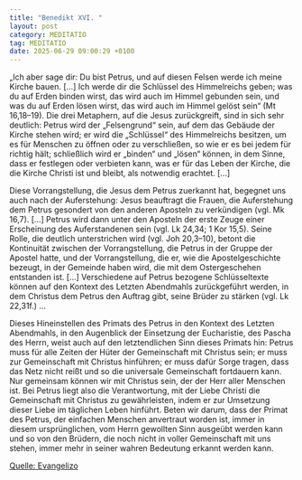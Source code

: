 ```yaml
---
title: "Benedikt XVI. "
layout: post
category: MEDITATIO
tag: MEDITATIO
date: 2025-06-29 09:00:29 +0100
---
```

„Ich aber sage dir: Du bist Petrus, und auf diesen Felsen werde ich meine Kirche bauen. […] Ich werde dir die Schlüssel des Himmelreichs geben; was du auf Erden binden wirst, das wird auch im Himmel gebunden sein, und was du auf Erden lösen wirst, das wird auch im Himmel gelöst sein“ (Mt 16,18–19).<!--more--> Die drei Metaphern, auf die Jesus zurückgreift, sind in sich sehr deutlich: Petrus wird der „Felsengrund“ sein, auf dem das Gebäude der Kirche stehen wird; er wird die „Schlüssel“ des Himmelreichs besitzen, um es für Menschen zu öffnen oder zu verschließen, so wie er es bei jedem für richtig hält; schließlich wird er „binden“ und „lösen“ können, in dem Sinne, dass er festlegen oder verbieten kann, was er für das Leben der Kirche, die die Kirche Christi ist und bleibt, als notwendig erachtet. [...]
 
Diese Vorrangstellung, die Jesus dem Petrus zuerkannt hat, begegnet uns auch nach der Auferstehung: Jesus beauftragt die Frauen, die Auferstehung dem Petrus gesondert von den anderen Aposteln zu verkündigen (vgl. Mk 16,7). [...] Petrus wird dann unter den Aposteln der erste Zeuge einer Erscheinung des Auferstandenen sein (vgl. Lk 24,34; 1 Kor 15,5). Seine Rolle, die deutlich unterstrichen wird (vgl. Joh 20,3–10), betont die Kontinuität zwischen der Vorrangstellung, die Petrus in der Gruppe der Apostel hatte, und der Vorrangstellung, die er, wie die Apostelgeschichte bezeugt, in der Gemeinde haben wird, die mit dem Ostergeschehen entstanden ist. [...] Verschiedene auf Petrus bezogene Schlüsseltexte können auf den Kontext des Letzten Abendmahls zurückgeführt werden, in dem Christus dem Petrus den Auftrag gibt, seine Brüder zu stärken (vgl. Lk 22,31f.) ...
 
Dieses Hineinstellen des Primats des Petrus in den Kontext des Letzten Abendmahls, in den Augenblick der Einsetzung der Eucharistie, des Pascha des Herrn, weist auch auf den letztendlichen Sinn dieses Primats hin: Petrus muss für alle Zeiten der Hüter der Gemeinschaft mit Christus sein; er muss zur Gemeinschaft mit Christus hinführen; er muss dafür Sorge tragen, dass das Netz nicht reißt und so die universale Gemeinschaft fortdauern kann. Nur gemeinsam können wir mit Christus sein, der der Herr aller Menschen ist. Bei Petrus liegt also die Verantwortung, mit der Liebe Christi die Gemeinschaft mit Christus zu gewährleisten, indem er zur Umsetzung dieser Liebe im täglichen Leben hinführt. Beten wir darum, dass der Primat des Petrus, der einfachen Menschen anvertraut worden ist, immer in diesem ursprünglichen, vom Herrn gewollten Sinn ausgeübt werden kann und so von den Brüdern, die noch nicht in voller Gemeinschaft mit uns stehen, immer mehr in seiner wahren Bedeutung erkannt werden kann.


[Quelle: Evangelizo](https://evangeliumtagfuertag.org/DE/gospel)
